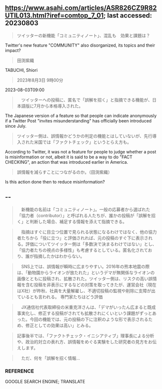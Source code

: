 ## https://www.asahi.com/articles/ASR826CZ9R82UTIL013.html?iref=comtop_7_01; last accessed: 20230803

> ツイッターの新機能「コミュニティノート」、混乱も　効果と課題は？

Twitter's new feature "COMMUNITY" also disorganized, its topics and their impact?

> 田渕紫織

TABUCHI, Shiori

> 2023年8月3日 9時00分

2023-08-03T09:00

>　ツイッターへの投稿に、匿名で「誤解を招く」と指摘できる機能が、日本語版に7月から本格導入された。

The Japanese version of a feature so that people can indicate anonymously if a Twitter Post "invites misunderstanding" has officially been introduced since July. 

> ツイッター側は、誤情報かどうかの判定の機能とはしていないが、先行導入された米国では「ファクトチェック」というとらえ方も。

According to Twitter, it was not a feature for people to judge whether a post is misinformation or not, albeit it is said to be a way to do "FACT CHECKING", an action that was introduced earlier in America.

> 誤情報を減らすことにつながるのか。（田渕紫織）

Is this action done then to reduce misinformation? 

## --

>　新機能の名前は「コミュニティノート」。一般の応募者から選ばれた「協力者（contributor）」と呼ばれる人たちが、誰かの投稿が「誤解を招く」と判断した場合、補足する情報を添えて指摘できる。

>　指摘はすぐに目立つ位置で見られる状態になるわけではなく、他の協力者たちから「役に立つ」と評価されれば、元の投稿のすぐ下に表示される。評価についてツイッター側は「多数決で決まるわけではない」とし、「協力者たちの視点の多様性」も考慮するとしている。匿名化されており、誰が指摘したかはわからない。

>　SNS上では、誤情報が瞬時に広まりやすい。2016年の熊本地震の際は、「動物園からライオンが放たれた」というデマが無関係なライオンの画像とともに投稿され、拡散された。ツイッター側は、リスクの高い誤情報を含む投稿を非表示にするなどの対策を取ってきたが、運営会社（現在はX社）が昨秋、社員を大量解雇し、不適切投稿の監視や削除に支障が出ているとも言われる。
専門家たちはどう評価

>　JX通信社代表取締役の米重克洋さんは、「デマがいったん広まると既成事実化し、修正する投稿がされても拡散されにくいという課題がずっとあった。今回の機能では、元の投稿の下に注釈のような形で表示されるため、修正としての効果は高い」とみる。

> 記事後半では、「ファクトチェック・イニシアティブ」理事長による分析や、政治的対立の表れ方、誤情報をめぐる実験をした研究者の見方をお伝えします。

>　ただ、何を「誤解を招く情報…

### REFERENCE

GOOGLE SEARCH ENGINE; TRANSLATE
